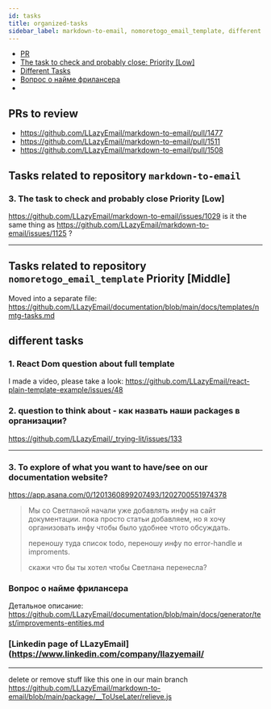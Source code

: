 ```yaml
---
id: tasks
title: organized-tasks
sidebar_label: markdown-to-email, nomoretogo_email_template, different tasks
---
```



- [PR](#prs-to-review)
- [The task to check and probably close: Priority [Low]](3-the-task-to-check-and-probably-close-priority-low)
- [Different Tasks](#different-tasks)
- [Вопрос о найме фрилансера](#вопрос-о-найме-фрилансера)
- []()




## PRs to review
- https://github.com/LLazyEmail/markdown-to-email/pull/1477
- https://github.com/LLazyEmail/markdown-to-email/pull/1511
- https://github.com/LLazyEmail/markdown-to-email/pull/1508

## Tasks related to repository `markdown-to-email`


### 3. The task to check and probably close Priority [Low]

https://github.com/LLazyEmail/markdown-to-email/issues/1029
is it the same thing as https://github.com/LLazyEmail/markdown-to-email/issues/1125 ?

---

## Tasks related to repository `nomoretogo_email_template` Priority [Middle]


Moved into a separate file: https://github.com/LLazyEmail/documentation/blob/main/docs/templates/nmtg-tasks.md



## different tasks

### 1. React Dom question about full template
I made a video, please take a look: https://github.com/LLazyEmail/react-plain-template-example/issues/48



### 2. question to think about - как назвать наши packages в организации?
https://github.com/LLazyEmail/_trying-lit/issues/133


---

### 3. To explore of what you want to have/see on our documentation website?

https://app.asana.com/0/1201360899207493/1202700551974378

> Мы со Светланой начали уже добавлять инфу на сайт документации. пока просто статьи добавляем, но я хочу организовать инфу чтобы было удобнее чтото обсуждать.
> 
> переношу туда список todo, переношу инфу по error-handle и improments.
> 
> скажи что бы ты хотел чтобы Светлана перенесла?


### Вопрос о найме фрилансера

Детальное описание: https://github.com/LLazyEmail/documentation/blob/main/docs/generator/test/improvements-entities.md




### [Linkedin page of LLazyEmail](https://www.linkedin.com/company/llazyemail/

---

delete or remove stuff like this one in our main branch
https://github.com/LLazyEmail/markdown-to-email/blob/main/package/__ToUseLater/relieve.js
